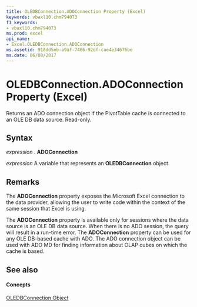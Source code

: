 ```yaml
---
title: OLEDBConnection.ADOConnection Property (Excel)
keywords: vbaxl10.chm794073
f1_keywords:
- vbaxl10.chm794073
ms.prod: excel
api_name:
- Excel.OLEDBConnection.ADOConnection
ms.assetid: 918dd5eb-a9af-7466-92df-cae4e34676be
ms.date: 06/08/2017
---
```



# OLEDBConnection.ADOConnection Property (Excel)

Returns an ADO connection object if the PivotTable cache is connected to an OLE DB data source. Read-only.


## Syntax

 _expression_ . **ADOConnection**

 _expression_ A variable that represents an **OLEDBConnection** object.


## Remarks

The  **ADOConnection** property exposes the Microsoft Excel connection to the data provider, allowing the user to write code within the context of the same session that Excel is using.

The  **ADOConnection** property is available only for sessions where the data source is an OLE DB data source. When there is no ADO session, the query will result in a run-time error. The **ADOConnection** property can be used for any OLE DB-based cache with ADO. The ADO connection object can be used with ADO MD for finding information about OLAP cubes on which the cache is based.


## See also


#### Concepts


[OLEDBConnection Object](Excel.OLEDBConnection.md)

